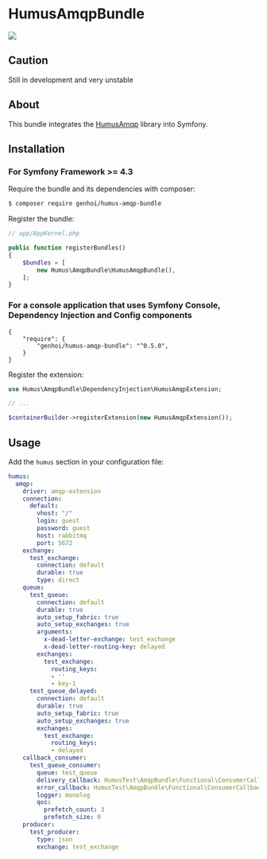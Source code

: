 #  HumusAmqpBundle #

![](https://github.com/genhoi/HumusAmqpBundle/workflows/CI/badge.svg?branch=master)

## Caution ##

Still in development and very unstable

## About ##

This bundle integrates the [HumusAmqp](https://github.com/prolic/HumusAmqp) library into Symfony.

## Installation ##

### For Symfony Framework >= 4.3 ###

Require the bundle and its dependencies with composer:

```bash
$ composer require genhoi/humus-amqp-bundle
```

Register the bundle:

```php
// app/AppKernel.php

public function registerBundles()
{
    $bundles = [
        new Humus\AmqpBundle\HumusAmqpBundle(),
    ];
}
```

### For a console application that uses Symfony Console, Dependency Injection and Config components ###

```
{
    "require": {
        "genhoi/humus-amqp-bundle": "^0.5.0",
    }
}
```

Register the extension:

```php
use Humus\AmqpBundle\DependencyInjection\HumusAmqpExtension;

// ...

$containerBuilder->registerExtension(new HumusAmqpExtension());
```

## Usage ##

Add the `humus` section in your configuration file:

```yaml
humus:
  amqp:
    driver: amqp-extension
    connection:
      default:
        vhost: "/"
        login: guest
        password: guest
        host: rabbitmq
        port: 5672
    exchange:
      test_exchange:
        connection: default
        durable: true
        type: direct
    queue:
      test_queue:
        connection: default
        durable: true
        auto_setup_fabric: true
        auto_setup_exchanges: true
        arguments:
          x-dead-letter-exchange: test_exchange
          x-dead-letter-routing-key: delayed
        exchanges:
          test_exchange:
            routing_keys:
            - ''
            - key-1
      test_queue_delayed:
        connection: default
        durable: true
        auto_setup_fabric: true
        auto_setup_exchanges: true
        exchanges:
          test_exchange:
            routing_keys:
            - delayed
    callback_consumer:
      test_queue_consumer:
        queue: test_queue
        delivery_callback: HumusTest\AmqpBundle\Functional\ConsumerCallback\DeliveryCallback
        error_callback: HumusTest\AmqpBundle\Functional\ConsumerCallback\ErrorCallback
        logger: monolog
        qos:
          prefetch_count: 3
          prefetch_size: 0
    producer:
      test_producer:
        type: json
        exchange: test_exchange
```